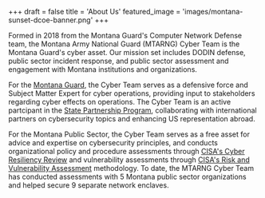 +++
draft = false
title = 'About Us'
featured_image = 'images/montana-sunset-dcoe-banner.png'
+++

Formed in 2018 from the Montana Guard's Computer Network Defense team, the Montana Army National Guard (MTARNG) Cyber Team is the Montana Guard's cyber asset. Our mission set includes DODIN defense, public sector incident response, and public sector assessment and engagement with Montana institutions and organizations.

For the [Montana Guard](https://montanaguard.gov/), the Cyber Team serves as a defensive force and Subject Matter Expert for cyber operations, providing input to stakeholders regarding cyber effects on operations. The Cyber Team is an active partcipant in the [State Partnership Program](https://www.nationalguard.mil/Leadership/Joint-Staff/J-5/International-Affairs-Division/State-Partnership-Program/), collaborating with international partners on cybersecurity topics and enhancing US representation abroad.

For the Montana Public Sector, the Cyber Team serves as a free asset for advice and expertise on cybersecurity principles, and conducts organizational policy and procedure assessments through [CISA's Cyber Resiliency Review](https://www.cisa.gov/resources-tools/services/cyber-resilience-review-crr) and vulnerability assessments through [CISA's Risk and Vulnerability Assessment](https://www.cisa.gov/resources-tools/resources/risk-and-vulnerability-assessments) methodology. To date, the MTARNG Cyber Team has conducted assessments with 5 Montana public sector organizations and helped secure 9 separate network enclaves.
